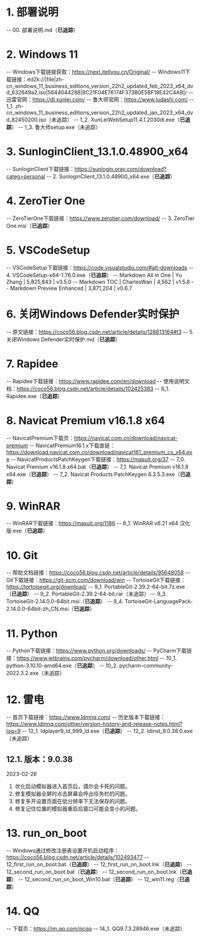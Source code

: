 # 1. 部署说明
-- 00. 部署说明.md（**已追踪**）

# 2. Windows 11
-- Windows下载链接获取：https://next.itellyou.cn/Original/
-- Windows11下载链接：ed2k://|file|zh-cn_windows_11_business_editions_version_22h2_updated_feb_2023_x64_dvd_632649a2.iso|5644044288|8C21F04E76174F373B0E5BF19E42C4AB|/
-- 迅雷官网：https://dl.xunlei.com/
-- 鲁大师官网：https://www.ludashi.com/
-- 1_1. zh-cn_windows_11_business_editions_version_22h2_updated_jan_2023_x64_dvd_82450200.iso（未追踪）
-- 1_2. XunLeiWebSetup11.4.1.2030dl.exe（**已追踪**）
-- 1_3. 鲁大师setup.exe（未追踪）

# 3. SunloginClient_13.1.0.48900_x64
-- SunloginClient下载链接：https://sunlogin.oray.com/download?categ=personal
-- 2. SunloginClient_13.1.0.48900_x64.exe（**已追踪**）

# 4. ZeroTier One
-- ZeroTierOne下载链接：https://www.zerotier.com/download/
-- 3. ZeroTier One.msi（**已追踪**）

# 5. VSCodeSetup
-- VSCodeSetup下载链接：https://code.visualstudio.com/#alt-downloads
-- 4. VSCodeSetup-x64-1.76.0.exe（**已追踪**）
-- Markdown All in One | Yu Zhang | 5,825,843 | v3.5.0
-- Markdown TOC | CharlesWan | 4,562 | v1.5.6
-- Markdown Preview Enhanced | 3,871,204 | v0.6.7

# 6. 关闭Windows Defender实时保护
-- 原文链接：https://coco56.blog.csdn.net/article/details/128613164#t3
-- 5. 关闭Windows Defender实时保护.md（**已追踪**）

# 7. Rapidee
-- Rapidee下载链接：https://www.rapidee.com/en/download
-- 使用说明文档：https://coco56.blog.csdn.net/article/details/102425383
-- 6_1. Rapidee.exe（**已追踪**）

# 8. Navicat Premium v16.1.8 x64
-- NavicatPremium下载页：https://navicat.com.cn/download/navicat-premium
-- NavicatPremium16.1.x下载直链：https://download.navicat.com.cn/download/navicat161_premium_cs_x64.exe
-- NavicatProductsPatchKeygen下载链接：https://masuit.org/37
-- 7_0. Navicat Premium v16.1.8 x64.bat（**已追踪**）
-- 7_1. Navicat Premium v16.1.8 x64.exe（**已追踪**）
-- 7_2. Navicat Products PatchKeygen 6.3.5.3.exe（**已追踪**）

# 9. WinRAR
-- WinRAR下载链接：https://masuit.org/1186
-- 8_1. WinRAR v6.21 x64 汉化版.exe（**已追踪**）

# 10. Git
-- 帮助文档链接：https://coco56.blog.csdn.net/article/details/95648058
-- Git下载链接：https://git-scm.com/download/win
-- TortoiseGit下载链接：https://tortoisegit.org/download/
-- 9_1. PortableGit-2.39.2-64-bit.7z.exe（**已追踪**）
-- 9_2. PortableGit-2.39.2-64-bit.rar（未追踪）
-- 9_3. TortoiseGit-2.14.0.0-64bit.msi（**已追踪**）
-- 9_4. TortoiseGit-LanguagePack-2.14.0.0-64bit-zh_CN.msi（**已追踪**）

# 11. Python
-- Python下载链接：https://www.python.org/downloads/
-- PyCharm下载链接：https://www.jetbrains.com/pycharm/download/other.html
-- 10_1. python-3.10.10-amd64.exe（**已追踪**）
-- 10_2. pycharm-community-2022.3.2.exe（未追踪）

# 12. 雷电

-- 首页下载链接：https://www.ldmnq.com/
-- 历史版本下载链接：https://www.ldmnq.com/other/version-history-and-release-notes.html?log=9
-- 12_1. ldplayer9_ld_999_ld.exe（**已追踪**）
-- 12_2. ldinst_9.0.38.0.exe（未追踪）

## 12.1. 版本：9.0.38
2023-02-28
1. 优化启动模拟器进入首页后，偶尔会卡死的问题。
2. 修复模拟器全屏时点击屏幕会呼出任务栏的问题。
3. 修复多开设置页面在低分辨率下无法保存的问题。
4. 修复记住位置的模拟器重启后窗口可能会变小的问题。

# 13. run_on_boot

-- Windows通过修改注册表设置开机启动程序：https://coco56.blog.csdn.net/article/details/102493477
-- 12_first_run_on_boot.bat（**已追踪**）
-- 12_first_run_on_boot.lnk（**已追踪**）
-- 12_second_run_on_boot.bat（**已追踪**）
-- 12_second_run_on_boot.lnk（**已追踪**）
-- 12_second_run_on_boot_Win10.bat（**已追踪**）
-- 12_win11.reg（**已追踪**）

# 14. QQ

-- 下载页：https://im.qq.com/pcqq
-- 14_1. QQ9.7.3.28946.exe（未追踪）
